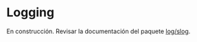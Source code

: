 # Logging

En construcción. Revisar la documentación del paquete [log/slog](https://pkg.go.dev/log/slog@go1.22.1).

